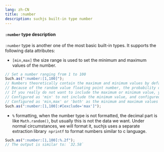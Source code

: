```yaml
---
lang: zh-CN
title: :number
description: suchjs built-in type number
---
```


#### `:number` type description

`:number` type is another one of the most basic built-in types. It supports the following data attributes:

- `[min,max]` the size range is used to set the minimum and maximum values ​​of the number.

```javascript
// Set a number ranging from 1 to 100
Such.as(":number:[1,100]");
// Numbers theoretically contain the maximum and minimum values ​​by default
// Because of the random value floating point number, the probability of the maximum and minimum values ​​is very small
// If you really do not want to include the maximum or minimum value, you can add the configuration attribute `exclude`
// Configured as 'min' to not include the minimum value, and configured as 'max' to not include the maximum value
// Configured as 'min,max' or 'both' as ​​the minimum and maximum values ​​are both not included
Such.as(":number:[1,100]:#[exclude='max']");
```

- `%` formatting, when the number type is not formatted, the decimal part is like `Math.random()`, but usually this is not the data we want. Under normal circumstances, we will format it, suchjs uses a separate extraction library` nprintf` to format numbers similar to c language.

```javascript
Such.as(":number:[1,100]:%.2f");
// The output is similar to: `32.58`
```
